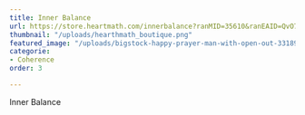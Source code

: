 ```yaml
---
title: Inner Balance
url: https://store.heartmath.com/innerbalance?ranMID=35610&ranEAID=QvO7r5UrhsQ&ranSiteID=QvO7r5UrhsQ-10otUizVWfWK81ikFNHUTw&vjolly14=733039
thumbnail: "/uploads/hearthmath_boutique.png"
featured_image: "/uploads/bigstock-happy-prayer-man-with-open-out-331894729.jpg"
categorie:
- Coherence
order: 3

---
```

Inner Balance